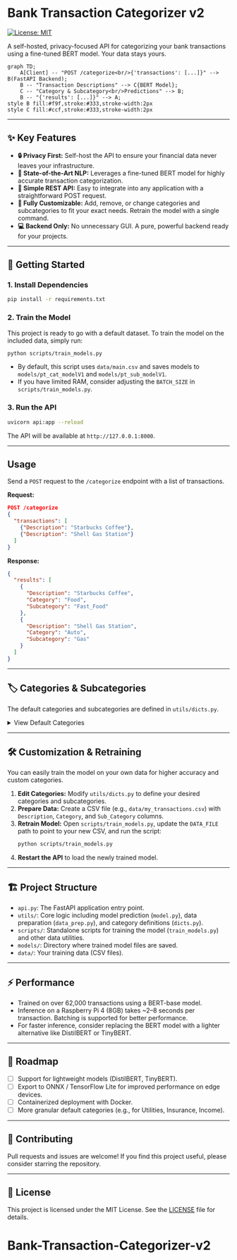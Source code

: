 # Bank Transaction Categorizer v2

[![License: MIT](https://img.shields.io/badge/License-MIT-yellow.svg)](https://opensource.org/licenses/MIT)

A self-hosted, privacy-focused API for categorizing your bank transactions using a fine-tuned BERT model. Your data stays yours.

```mermaid
graph TD;
    A[Client] -- "POST /categorize<br/>{'transactions': [...]}" --> B(FastAPI Backend);
    B -- "Transaction Descriptions" --> C{BERT Model};
    C -- "Category & Subcategory<br/>Predictions" --> B;
    B -- "{'results': [...]}" --> A;
style B fill:#f9f,stroke:#333,stroke-width:2px
style C fill:#ccf,stroke:#333,stroke-width:2px
```

---

## ✨ Key Features

- **🔒 Privacy First:** Self-host the API to ensure your financial data never leaves your infrastructure.
- **🤖 State-of-the-Art NLP:** Leverages a fine-tuned BERT model for highly accurate transaction categorization.
- **🚀 Simple REST API:** Easy to integrate into any application with a straightforward POST request.
- **🔧 Fully Customizable:** Add, remove, or change categories and subcategories to fit your exact needs. Retrain the model with a single command.
- **💻 Backend Only:** No unnecessary GUI. A pure, powerful backend ready for your projects.

---

## 🚀 Getting Started

### 1. Install Dependencies
```bash
pip install -r requirements.txt
```

### 2. Train the Model
This project is ready to go with a default dataset. To train the model on the included data, simply run:
```bash
python scripts/train_models.py
```
- By default, this script uses `data/main.csv` and saves models to `models/pt_cat_modelV1` and `models/pt_sub_modelV1`.
- If you have limited RAM, consider adjusting the `BATCH_SIZE` in `scripts/train_models.py`.

### 3. Run the API
```bash
uvicorn api:app --reload
```
The API will be available at `http://127.0.0.1:8000`.

---

## Usage

Send a `POST` request to the `/categorize` endpoint with a list of transactions.

**Request:**
```json
POST /categorize
{
  "transactions": [
    {"Description": "Starbucks Coffee"},
    {"Description": "Shell Gas Station"}
  ]
}
```

**Response:**
```json
{
  "results": [
    {
      "Description": "Starbucks Coffee",
      "Category": "Food",
      "Subcategory": "Fast_Food"
    },
    {
      "Description": "Shell Gas Station",
      "Category": "Auto",
      "Subcategory": "Gas"
    }
  ]
}
```

---

## 🏷️ Categories & Subcategories

The default categories and subcategories are defined in `utils/dicts.py`.

<details>
<summary>View Default Categories</summary>

```python
categories = {
    # Financial Transactions
    'Transfers_Internal_Movement': [
        'Bank_Transfer_To_Checking', 'Bank_Transfer_From_Checking',
        'Bank_Transfer_To_Savings', 'Bank_Transfer_From_Savings',
        'External_Transfer', 'Keep_the_Change_Transfer', 'Overdraft_Protection'
    ],
    'P2P_Digital_Wallets': ['Cash_App', 'Zelle', 'Venmo'],
    'Investments_Crypto': ['Brokerage_Investments', 'Crypto_Exchange'],
    'Income_Credits': ['Payroll_Income', 'Cashback_Statement_Credits', 'Zelle_P2P_Received', 'Deposit'],
    'Fees_Interest': ['Bank_Fees', 'Interest_Charged_Purchases', 'Interest_Charged_Cash_Advance'],

    # Payments
    'Credit_Card_Loan_Payments': ['Credit_Card_Payment', 'Auto_Loan_Payment', 'BNPL', 'Installment_Loan'],
    'Utilities_Recurring_Bills': ['Electric', 'Insurance', 'Phone_Internet'],
    'Legal_Government': ['Court_Ticket_Payments', 'Tax_Payments_Refunds'],

    # Purchases & Spending
    'Food': ['Groceries', 'Dining_Restaurants', 'Fast_Food', 'Food_Delivery'],
    'Auto': ['Gas', 'Auto_Maintenance', 'Other_Auto'],
    'Travel': ['Activities', 'Car_Rental', 'Flights', 'Hotels', 'Ride_Sharing'],
    'Electronics': ['Accessories', 'Computer', 'Electronics_misc', 'TV', 'Tablet_Watch'],
    'Entertainment': ['Arts_Crafts', 'Games', 'Guns', 'Entertainment_Sports_Outdoors', 'Books', 'DateNights', 'E_Other', 'Movies_TV'],
    'Clothes': ['Clothes_Clothes', 'Bags_Accessories', 'Jewelry', 'Shoes'],
    'Personal_Care': ['Beauty', 'Makeup_Nails', 'PC_Other', 'Personal_Care_Sports_Outdoors', 'Vitamins_Supplements', 'Hair', 'Massage'],
    'Baby': ['Baby_Clothes', 'Diapers', 'Formula', 'Other_Baby', 'Toys'],
    'Home': ['Decor', 'Furniture_Appliances', 'Home_Gym', 'Home_Essentials', 'Hygiene', 'Kitchen', 'Home_Maintenance', 'Security', 'Tools', 'Yard_Garden'],
    'Medical': ['Health_Wellness'],
    'Kids': ['K_Toys'],
    'Pets': ['Pet_Food', 'Pet_Grooming', 'Pet_Med', 'Pet_Other', 'Pet_Toys'],
    'Subscriptions_Memberships': ['Entertainment', 'Subscriptions_Memberships_Gym', 'Sub_Other'],
    
    'Shopping': ['General_Merchandise'],

    # Miscellaneous
    'Unclassified_Miscellaneous': ['Unknown', 'Other_Services'],
}
```
</details>

---

## 🛠️ Customization & Retraining

You can easily train the model on your own data for higher accuracy and custom categories.

1.  **Edit Categories:** Modify `utils/dicts.py` to define your desired categories and subcategories.
2.  **Prepare Data:** Create a CSV file (e.g., `data/my_transactions.csv`) with `Description`, `Category`, and `Sub_Category` columns.
3.  **Retrain Model:** Open `scripts/train_models.py`, update the `DATA_FILE` path to point to your new CSV, and run the script:
    ```bash
    python scripts/train_models.py
    ```
4.  **Restart the API** to load the newly trained model.

---

## 🏗️ Project Structure

-   `api.py`: The FastAPI application entry point.
-   `utils/`: Core logic including model prediction (`model.py`), data preparation (`data_prep.py`), and category definitions (`dicts.py`).
-   `scripts/`: Standalone scripts for training the model (`train_models.py`) and other data utilities.
-   `models/`: Directory where trained model files are saved.
-   `data/`: Your training data (CSV files).

---

## ⚡ Performance

-   Trained on over 62,000 transactions using a BERT-base model.
-   Inference on a Raspberry Pi 4 (8GB) takes ~2–8 seconds per transaction. Batching is supported for better performance.
-   For faster inference, consider replacing the BERT model with a lighter alternative like DistilBERT or TinyBERT.

---

## 🔮 Roadmap

-   [ ] Support for lightweight models (DistilBERT, TinyBERT).
-   [ ] Export to ONNX / TensorFlow Lite for improved performance on edge devices.
-   [ ] Containerized deployment with Docker.
-   [ ] More granular default categories (e.g., for Utilities, Insurance, Income).

---

## 🤝 Contributing

Pull requests and issues are welcome! If you find this project useful, please consider starring the repository.

---

## 📄 License

This project is licensed under the MIT License. See the [LICENSE](LICENSE) file for details.

# Bank-Transaction-Categorizer-v2
